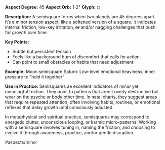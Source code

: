 **Aspect Degree:** 45
**Aspect Orb:** 1-2°
**Glyph:** ◻︎

**Description:** 
A semisquare forms when two planets are 45 degrees apart. It’s a minor tension aspect, like a softened version of a square. It indicates internal friction, low-key irritation, ~~or~~ and/or nagging challenges that push for growth over time. 

**Key Points:**
- Subtle but persistent tension
- Feels like a background hum of discomfort that calls for action. 
- Can point to small obstacles or habits that need adjustment

**Example:**
Moon semisquare Saturn: Low-level emotional heaviness; inner pressure to “hold it together”

**Use in Practice:**
Semisquares ae excellent indicators of minor yet meaningful friction.  They point to patterns that aren’t overly destructive but wear on the psyche or body other time.  In natal charts, they suggest areas that require repeated attention, often involving habits, routines, or emotional reflexes that delay growth until consciously adjusted.

In metaphysical and spiritual practice, semisquares may correspond to energetic clutter, unconscious looping, or karmic micro-patterns.   Working with a semisquare involves tuning in, naming the friction, and choosing to evolve it through awareness, practice, and/or gentle disruption.

#aspects/minor 